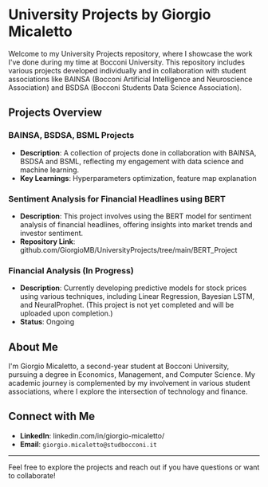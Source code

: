 # University Projects by Giorgio Micaletto

Welcome to my University Projects repository, where I showcase the work I've done during my time at Bocconi University. This repository includes various projects developed individually and in collaboration with student associations like BAINSA (Bocconi Artificial Intelligence and Neuroscience Association) and BSDSA (Bocconi Students Data Science Association).

## Projects Overview

### BAINSA, BSDSA, BSML Projects
- **Description**: A collection of projects done in collaboration with BAINSA, BSDSA and BSML, reflecting my engagement with data science and machine learning.
- **Key Learnings**: Hyperparameters optimization, feature map explanation

### Sentiment Analysis for Financial Headlines using BERT
- **Description**: This project involves using the BERT model for sentiment analysis of financial headlines, offering insights into market trends and investor sentiment.
- **Repository Link**: github.com/GiorgioMB/UniversityProjects/tree/main/BERT_Project

### Financial Analysis (In Progress)
- **Description**: Currently developing predictive models for stock prices using various techniques, including Linear Regression, Bayesian LSTM, and NeuralProphet. (This project is not yet completed and will be uploaded upon completion.)
- **Status**: Ongoing


## About Me

I'm Giorgio Micaletto, a second-year student at Bocconi University, pursuing a degree in Economics, Management, and Computer Science. My academic journey is complemented by my involvement in various student associations, where I explore the intersection of technology and finance. 

## Connect with Me

- **LinkedIn**: linkedin.com/in/giorgio-micaletto/
- **Email**: `giorgio.micaletto@studbocconi.it`

---

Feel free to explore the projects and reach out if you have questions or want to collaborate!

